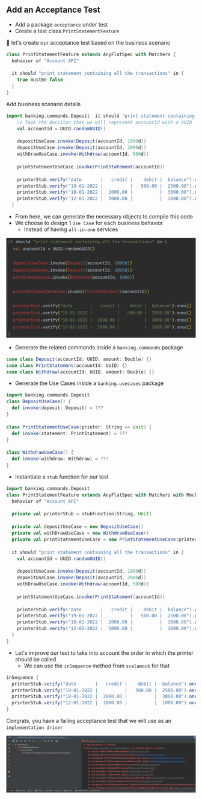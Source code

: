 ## Add an Acceptance Test
- Add a package `acceptance` under test
- Create a test class `PrintStatementFeature`


:red_circle: let's create our acceptance test based on the business scenario

```scala
class PrintStatementFeature extends AnyFlatSpec with Matchers {
  behavior of "Account API"

  it should "print statement containing all the transactions" in {
    true mustBe false
  }
}
```

Add business scenario details
```scala
import banking.commands.Deposit  it should "print statement containing all the transactions" in {
    // Took the decision that we will represent accountId with a UUID
    val accountId = UUID.randomUUID()

    depositUseCase.invoke(Deposit(accountId, 1000d))
    depositUseCase.invoke(Deposit(accountId, 2000d))
    withDrawUseCase.invoke(Withdraw(accountId, 500d))

    printStatementUseCase.invoke(PrintStatement(accountId))

    printerStub.verify("date       |   credit |    debit |  balance").once()
    printerStub.verify("19-01-2022 |          |   500.00 |  2500.00").once()
    printerStub.verify("18-01-2022 |  2000.00 |          |  3000.00").once()
    printerStub.verify("12-01-2022 |  1000.00 |          |  1000.00").once()
  }
```

- From here, we can generate the necessary objects to compile this code
- We choose to design 1 `Use Case` for each business behavior
  - Instead of having `all-in-one` services

![Generate Code from Acceptance Test](../../img/generate-code.png)

- Generate the related commands inside a `banking.commands` package
```scala
case class Deposit(accountId: UUID, amount: Double) {}
case class PrintStatement(accountId: UUID) {}
case class Withdraw(accountId: UUID, amount: Double) {}
```

- Generate the Use Cases inside a `banking.usecases` package

```scala
import banking.commands.Deposit
class DepositUseCase() {
  def invoke(deposit: Deposit) = ???
}

class PrintStatementUseCase(printer: String => Unit) {
  def invoke(statement: PrintStatement) = ???
}

class WithdrawUseCase() {
  def invoke(withdraw: Withdraw) = ???
}
```

- Instantiate a `stub` function for our test

```scala
import banking.commands.Deposit
class PrintStatementFeature extends AnyFlatSpec with Matchers with MockFactory {
  behavior of "Account API"

  private val printerStub = stubFunction[String, Unit]

  private val depositUseCase = new DepositUseCase()
  private val withDrawUseCase = new WithdrawUseCase()
  private val printStatementUseCase = new PrintStatementUseCase(printerStub)

  it should "print statement containing all the transactions" in {
    val accountId = UUID.randomUUID()

    depositUseCase.invoke(Deposit(accountId, 1000d))
    depositUseCase.invoke(Deposit(accountId, 2000d))
    withDrawUseCase.invoke(Withdraw(accountId, 500d))

    printStatementUseCase.invoke(PrintStatement(accountId))

    printerStub.verify("date       |   credit |    debit |  balance").once()
    printerStub.verify("19-01-2022 |          |   500.00 |  2500.00").once()
    printerStub.verify("18-01-2022 |  2000.00 |          |  3000.00").once()
    printerStub.verify("12-01-2022 |  1000.00 |          |  1000.00").once()
  }
}
```

- Let's improve our test to take into account the order in which the printer should be called
    - We can use the `inSequence` method from `scalamock` for that
```scala
inSequence {
  printerStub.verify("date       |   credit |    debit |  balance").once()
  printerStub.verify("19-01-2022 |          |   500.00 |  2500.00").once()
  printerStub.verify("18-01-2022 |  2000.00 |          |  3000.00").once()
  printerStub.verify("12-01-2022 |  1000.00 |          |  1000.00").once()
}
```

Congrats, you have a failing acceptance test that we will use as an `implementation driver`

![Failing Acceptance Test](../../img/failing-acceptance-test.png)
